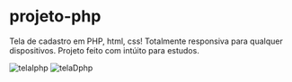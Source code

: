 # projeto-php
Tela de cadastro em PHP, html, css! Totalmente responsiva para qualquer dispositivos. Projeto feito com intúito para estudos.

![telaIphp](https://github.com/Emanoel029/projeto-php/assets/138140487/7d5932b0-b572-47cb-957a-bbbb3bd7f167)
![telaDphp](https://github.com/Emanoel029/projeto-php/assets/138140487/8f347c6e-64d5-4539-8b5e-122e7f007420)

